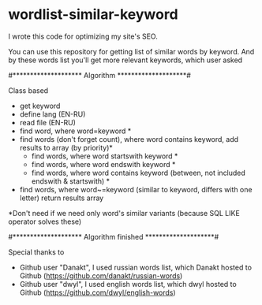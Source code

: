 # wordlist-similar-keyword

I wrote this code for optimizing my site's SEO.

You can use this repository for getting list of similar words by keyword.
And by these words list you'll get more relevant keywords, which user asked

#******************** Algorithm ********************#

Class based
- get keyword
- define lang (EN-RU)
- read file (EN-RU)
- find word, where word=keyword *
- find words (don't forget count), where word contains keyword, add results to array (by priority)*
	- find words, where word startswith keyword *
	- find words, where word endswith keyword *
	- find words, where word contains keyword (between, not included endswith & startswith) *
- find words, where word~=keyword (similar to keyword, differs with one letter)
return results array


*Don't need if we need only word's similar variants (because SQL LIKE operator solves these)

#******************** Algorithm finished ********************#

Special thanks to
-	Github user "Danakt", I used russian words list, which Danakt hosted to Github (https://github.com/danakt/russian-words)
-	Github user "dwyl", I used english words list, which dwyl hosted to Github (https://github.com/dwyl/english-words)
